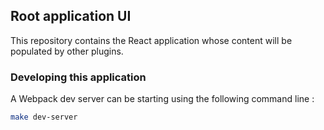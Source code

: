 Root application UI
-------------------

This repository contains the React application whose content will be populated by other plugins.

### Developing this application

A Webpack dev server can be starting using the following command line :
```bash
make dev-server
```